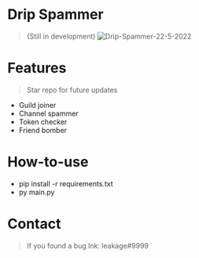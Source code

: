 # Drip Spammer
> (Still in development)
![Drip-Spammer-22-5-2022](https://user-images.githubusercontent.com/80918217/169699973-7e5be8b7-f175-47d2-bfad-00bfc0c07afc.gif)
# Features
> Star repo for future updates
- Guild joiner
- Channel spammer
- Token checker
- Friend bomber
# How-to-use
- pip install -r requirements.txt
- py main.py
# Contact
> If you found a bug lnk: leakage#9999
